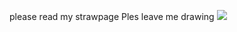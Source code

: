 please read my strawpage Ples leave me drawing
![](https://komarev.com/ghpvc/?username=kyusoob&color=red)
